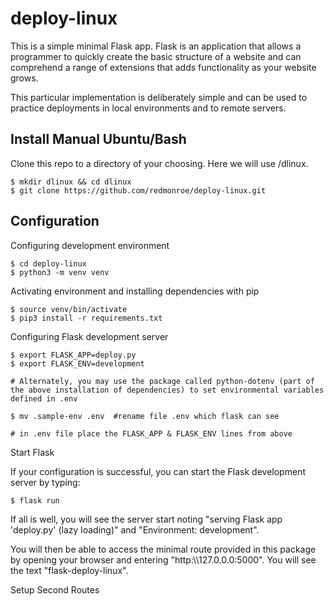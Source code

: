 # deploy-linux

This is a simple minimal Flask app. Flask is an application that allows a programmer to quickly create the basic structure of a website and can comprehend a range of extensions that adds functionality as your website grows.

This particular implementation is deliberately simple and can be used to practice deployments in local environments and to remote servers.

## Install Manual Ubuntu/Bash

Clone this repo to a directory of your choosing. Here we will use /dlinux.

```
$ mkdir dlinux && cd dlinux
$ git clone https://github.com/redmonroe/deploy-linux.git
```

## Configuration

Configuring development environment

```
$ cd deploy-linux
$ python3 -m venv venv
```

Activating environment and installing dependencies with pip

```
$ source venv/bin/activate
$ pip3 install -r requirements.txt
```

Configuring Flask development server

```
$ export FLASK_APP=deploy.py
$ export FLASK_ENV=development

# Alternately, you may use the package called python-dotenv (part of the above installation of dependencies) to set environmental variables defined in .env

$ mv .sample-env .env  #rename file .env which flask can see

# in .env file place the FLASK_APP & FLASK_ENV lines from above
```

Start Flask

If your configuration is successful, you can start the Flask development server by typing:

```
$ flask run
```

If all is well, you will see the server start noting "serving Flask app 'deploy.py' (lazy loading)" and "Environment: development".

You will then be able to access the minimal route provided in this package by opening your browser and entering "http:\\\127.0.0.0:5000". You will see the text "flask-deploy-linux".

Setup Second Routes
